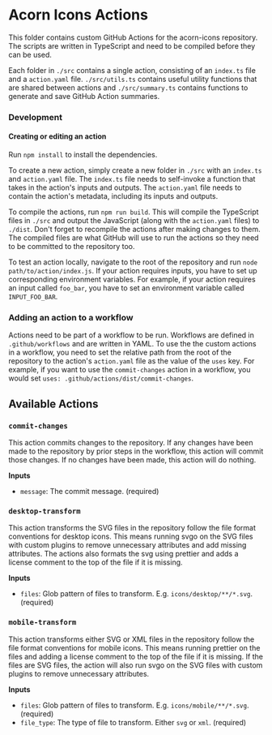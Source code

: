 # Acorn Icons Actions

This folder contains custom GitHub Actions for the acorn-icons repository. The scripts are written in TypeScript and need to be compiled before they can be used.

Each folder in `./src` contains a single action, consisting of an `index.ts` file and a `action.yaml` file. `./src/utils.ts` contains useful utility functions that are shared between actions and `./src/summary.ts` contains functions to generate and save GitHub Action summaries.

### Development

#### Creating or editing an action

Run `npm install` to install the dependencies.

To create a new action, simply create a new folder in `./src` with an `index.ts` and `action.yaml` file. The `index.ts` file needs to self-invoke a function that takes in the action's inputs and outputs. The `action.yaml` file needs to contain the action's metadata, including its inputs and outputs.

To compile the actions, run `npm run build`. This will compile the TypeScript files in `./src` and output the JavaScript (along with the `action.yaml` files) to `./dist`. Don't forget to recompile the actions after making changes to them. The compiled files are what GitHub will use to run the actions so they need to be committed to the repository too.

To test an action locally, navigate to the root of the repository and run `node path/to/action/index.js`. If your action requires inputs, you have to set up corresponding environment variables. For example, if your action requires an input called `foo_bar`, you have to set an environment variable called `INPUT_FOO_BAR`.

### Adding an action to a workflow

Actions need to be part of a workflow to be run. Workflows are defined in `.github/workflows` and are written in YAML. To use the the custom actions in a workflow, you need to set the relative path from the root of the repository to the action's `action.yaml` file as the value of the `uses` key. For example, if you want to use the `commit-changes` action in a workflow, you would set `uses: .github/actions/dist/commit-changes`.

## Available Actions

### `commit-changes`

This action commits changes to the repository. If any changes have been made to the repository by prior steps in the workflow, this action will commit those changes. If no changes have been made, this action will do nothing.

**Inputs**

- `message`: The commit message. (required)

### `desktop-transform`

This action transforms the SVG files in the repository follow the file format conventions for desktop icons. This means running svgo on the SVG files with custom plugins to remove unnecessary attributes and add missing attributes. The actions also formats the svg using prettier and adds a license comment to the top of the file if it is missing.

**Inputs**

- `files`: Glob pattern of files to transform. E.g. `icons/desktop/**/*.svg`. (required)

### `mobile-transform`

This action transforms either SVG or XML files in the repository follow the file format conventions for mobile icons. This means running prettier on the files and adding a license comment to the top of the file if it is missing. If the files are SVG files, the action will also run svgo on the SVG files with custom plugins to remove unnecessary attributes.

**Inputs**

- `files`: Glob pattern of files to transform. E.g. `icons/mobile/**/*.svg`. (required)
- `file_type`: The type of file to transform. Either `svg` or `xml`. (required)
